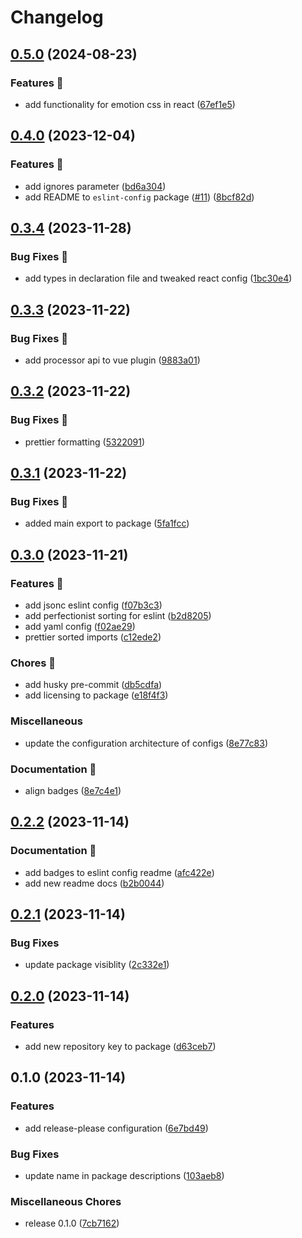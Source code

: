 # Changelog

## [0.5.0](https://github.com/lqbach/eslint-prettier-config/compare/eslint-config-v0.4.0...eslint-config-v0.5.0) (2024-08-23)


### Features 🚀

* add functionality for emotion css in react ([67ef1e5](https://github.com/lqbach/eslint-prettier-config/commit/67ef1e583370bb53fd10074f5b256fb5fdbca248))

## [0.4.0](https://github.com/lqbach/eslint-prettier-config/compare/eslint-config-v0.3.4...eslint-config-v0.4.0) (2023-12-04)


### Features 🚀

* add ignores parameter ([bd6a304](https://github.com/lqbach/eslint-prettier-config/commit/bd6a304555afa3b8371f3e22cf78ab6936d8770c))
* add README to `eslint-config` package ([#11](https://github.com/lqbach/eslint-prettier-config/issues/11)) ([8bcf82d](https://github.com/lqbach/eslint-prettier-config/commit/8bcf82dd94ceeb5f42e5807b46a682586e41b937))

## [0.3.4](https://github.com/lqbach/eslint-prettier-config/compare/eslint-config-v0.3.3...eslint-config-v0.3.4) (2023-11-28)


### Bug Fixes 🐛

* add types in declaration file and tweaked react config ([1bc30e4](https://github.com/lqbach/eslint-prettier-config/commit/1bc30e4f2735546a6eab2f37651a70b469e9f658))

## [0.3.3](https://github.com/lqbach/eslint-prettier-config/compare/eslint-config-v0.3.2...eslint-config-v0.3.3) (2023-11-22)


### Bug Fixes 🐛

* add processor api to vue plugin ([9883a01](https://github.com/lqbach/eslint-prettier-config/commit/9883a01ff504e67ea3fad1803cb9afb8d04b0455))

## [0.3.2](https://github.com/lqbach/eslint-prettier-config/compare/eslint-config-v0.3.1...eslint-config-v0.3.2) (2023-11-22)


### Bug Fixes 🐛

* prettier formatting ([5322091](https://github.com/lqbach/eslint-prettier-config/commit/53220914a5abc6a9d072a671e9b78274a08478b8))

## [0.3.1](https://github.com/lqbach/eslint-prettier-config/compare/eslint-config-v0.3.0...eslint-config-v0.3.1) (2023-11-22)


### Bug Fixes 🐛

* added main export to package ([5fa1fcc](https://github.com/lqbach/eslint-prettier-config/commit/5fa1fccf954a61ae353ac74f66925f18fcb744ec))

## [0.3.0](https://github.com/lqbach/eslint-prettier-config/compare/eslint-config-v0.2.2...eslint-config-v0.3.0) (2023-11-21)

### Features 🚀

- add jsonc eslint config ([f07b3c3](https://github.com/lqbach/eslint-prettier-config/commit/f07b3c359d12e2e5564aa388750e4d738c6afab3))
- add perfectionist sorting for eslint ([b2d8205](https://github.com/lqbach/eslint-prettier-config/commit/b2d8205314b5fe72675afd87a960864018e10782))
- add yaml config ([f02ae29](https://github.com/lqbach/eslint-prettier-config/commit/f02ae29b2c4ed47d9cb50c81e860ce87bb6d7897))
- prettier sorted imports ([c12ede2](https://github.com/lqbach/eslint-prettier-config/commit/c12ede2941863b767810495ee8b5c3cc6691e430))

### Chores 🧹

- add husky pre-commit ([db5cdfa](https://github.com/lqbach/eslint-prettier-config/commit/db5cdfa5ce036cebbdbf1edd23885aa1719c27cd))
- add licensing to package ([e18f4f3](https://github.com/lqbach/eslint-prettier-config/commit/e18f4f36cf44fac1da5906094f2dc9ca2ea2f2d9))

### Miscellaneous

- update the configuration architecture of configs ([8e77c83](https://github.com/lqbach/eslint-prettier-config/commit/8e77c838251dd60d9d682d0cb8208dae4679c6f3))

### Documentation 📝

- align badges ([8e7c4e1](https://github.com/lqbach/eslint-prettier-config/commit/8e7c4e1bcbd7ac7321ae02b21ce0ccf19e70a471))

## [0.2.2](https://github.com/lqbach/eslint-prettier-config/compare/eslint-config-v0.2.1...eslint-config-v0.2.2) (2023-11-14)

### Documentation 📝

- add badges to eslint config readme ([afc422e](https://github.com/lqbach/eslint-prettier-config/commit/afc422eeeec6e7fe4b95b7f9c315b90a76a32ad5))
- add new readme docs ([b2b0044](https://github.com/lqbach/eslint-prettier-config/commit/b2b004442723e81299e10a2945e9f616324ac06a))

## [0.2.1](https://github.com/lqbach/eslint-prettier-config/compare/eslint-config-v0.2.0...eslint-config-v0.2.1) (2023-11-14)

### Bug Fixes

- update package visiblity ([2c332e1](https://github.com/lqbach/eslint-prettier-config/commit/2c332e19165da93881d6ee61b75560041f9a5397))

## [0.2.0](https://github.com/lqbach/eslint-prettier-config/compare/eslint-config-v0.1.0...eslint-config-v0.2.0) (2023-11-14)

### Features

- add new repository key to package ([d63ceb7](https://github.com/lqbach/eslint-prettier-config/commit/d63ceb7e9a348efc322ecdcb5d462cee6a2b05b8))

## 0.1.0 (2023-11-14)

### Features

- add release-please configuration ([6e7bd49](https://github.com/lqbach/eslint-prettier-config/commit/6e7bd492c16b998b28600204214732078f1c034f))

### Bug Fixes

- update name in package descriptions ([103aeb8](https://github.com/lqbach/eslint-prettier-config/commit/103aeb876f9ef22177e66a6946f8a257dc7479cd))

### Miscellaneous Chores

- release 0.1.0 ([7cb7162](https://github.com/lqbach/eslint-prettier-config/commit/7cb7162ec233343991bdcfeaadb1caff612c5c9f))
